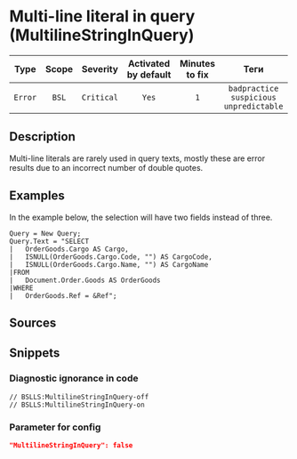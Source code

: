 # Multi-line literal in query (MultilineStringInQuery)

|  Type   | Scope |  Severity  | Activated<br>by default | Minutes<br>to fix |                             Теги                             |
|:-------:|:-----:|:----------:|:-----------------------------:|:-----------------------:|:------------------------------------------------------------:|
| `Error` | `BSL` | `Critical` |             `Yes`             |           `1`           | `badpractice`<br>`suspicious`<br>`unpredictable` |

<!-- Блоки выше заполняются автоматически, не трогать -->
## Description
<!-- Описание диагностики заполняется вручную. Необходимо понятным языком описать смысл и схему работу -->

Multi-line literals are rarely used in query texts, mostly these are error results due to an incorrect number of double quotes.

## Examples
<!-- В данном разделе приводятся примеры, на которые диагностика срабатывает, а также можно привести пример, как можно исправить ситуацию -->

In the example below, the selection will have two fields instead of three.

```bsl
Query = New Query;
Query.Text = "SELECT
|   OrderGoods.Cargo AS Cargo,
|   ISNULL(OrderGoods.Cargo.Code, "") AS CargoCode,
|   ISNULL(OrderGoods.Cargo.Name, "") AS CargoName
|FROM
|   Document.Order.Goods AS OrderGoods
|WHERE
|   OrderGoods.Ref = &Ref";
```

## Sources
<!-- Необходимо указывать ссылки на все источники, из которых почерпнута информация для создания диагностики -->
<!-- Примеры источников

* Источник: [Стандарт: Тексты модулей](https://its.1c.ru/db/v8std#content:456:hdoc)
* Полезная информация: [Отказ от использования модальных окон](https://its.1c.ru/db/metod8dev#content:5272:hdoc)
* Источник: [Cognitive complexity, ver. 1.4](https://www.sonarsource.com/docs/CognitiveComplexity.pdf) -->

## Snippets

<!-- Блоки ниже заполняются автоматически, не трогать -->
### Diagnostic ignorance in code

```bsl
// BSLLS:MultilineStringInQuery-off
// BSLLS:MultilineStringInQuery-on
```

### Parameter for config

```json
"MultilineStringInQuery": false
```
